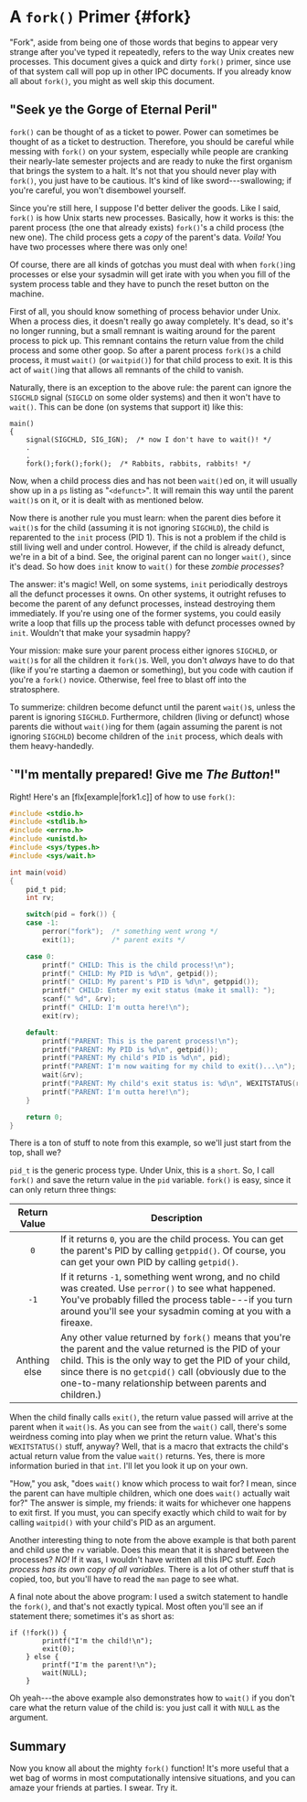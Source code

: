 <!-- Beej's guide to IPC

# vim: ts=4:sw=4:nosi:et:tw=72
-->

<!-- ======================================================= -->
<!-- Fork -->
<!-- ======================================================= -->

# A `fork()` Primer {#fork}

"Fork", aside from being one of those words that begins to appear very
strange after you've typed it repeatedly, refers to the way Unix creates
new processes. This document gives a quick and dirty `fork()` primer,
since use of that system call will pop up in other IPC documents. If you
already know all about `fork()`, you might as well skip this document.

<!-- ======================================================= -->
<!-- "Seek ye the Gorge of Eternal Peril" -->
<!-- ======================================================= -->

## "Seek ye the Gorge of Eternal Peril"

`fork()` can be thought of as a ticket to power. Power can sometimes be
thought of as a ticket to destruction. Therefore, you should be careful
while messing with `fork()` on your system, especially while people are
cranking their nearly-late semester projects and are ready to nuke the
first organism that brings the system to a halt. It's not that you
should never play with `fork()`, you just have to be cautious.  It's
kind of like sword---swallowing; if you're careful, you won't disembowel
yourself.

Since you're still here, I suppose I'd better deliver the goods. Like I
said, `fork()` is how Unix starts new processes. Basically, how it works
is this: the parent process (the one that already exists) `fork()`'s a
child process (the new one). The child process gets a _copy_ of the
parent's data. _Voila!_ You have two processes where there was only one!

Of course, there are all kinds of gotchas you must deal with when
`fork()`ing processes or else your sysadmin will get irate with you when
you fill of the system process table and they have to punch the reset
button on the machine.

First of all, you should know something of process behavior under Unix.
When a process dies, it doesn't really go away completely. It's dead, so
it's no longer running, but a small remnant is waiting around for the
parent process to pick up. This remnant contains the return value from
the child process and some other goop. So after a parent process
`fork()`s a child process, it must `wait()` (or `waitpid()`) for that
child process to exit. It is this act of `wait()`ing that allows all
remnants of the child to vanish.

Naturally, there is an exception to the above rule: the parent can
ignore the `SIGCHLD` signal (`SIGCLD` on some older systems) and then it
won't have to `wait()`. This can be done (on systems that support it)
like this:

``` {.c}
main()
{
    signal(SIGCHLD, SIG_IGN);  /* now I don't have to wait()! */
    .
    .
    fork();fork();fork();  /* Rabbits, rabbits, rabbits! */
```

Now, when a child process dies and has not been `wait()`ed on, it will
usually show up in a `ps` listing as "`<defunct>`". It will remain this
way until the parent `wait()`s on it, or it is dealt with as mentioned
below.

Now there is another rule you must learn: when the parent dies before it
`wait()`s for the child (assuming it is not ignoring `SIGCHLD`), the
child is reparented to the `init` process (PID 1). This is not a problem
if the child is still living well and under control. However, if the
child is already defunct, we're in a bit of a bind. See, the original
parent can no longer `wait()`, since it's dead. So how does `init` know
to `wait()` for these _zombie processes_?

The answer: it's magic! Well, on some systems, `init` periodically
destroys all the defunct processes it owns. On other systems, it
outright refuses to become the parent of any defunct processes, instead
destroying them immediately. If you're using one of the former systems,
you could easily write a loop that fills up the process table with
defunct processes owned by `init`. Wouldn't that make your sysadmin
happy?

Your mission: make sure your parent process either ignores `SIGCHLD`, or
`wait()`s for all the children it `fork()`s. Well, you don't _always_
have to do that (like if you're starting a daemon or something), but you
code with caution if you're a `fork()` novice. Otherwise, feel free to
blast off into the stratosphere.

To summerize: children become defunct until the parent `wait()`s, unless
the parent is ignoring `SIGCHLD`. Furthermore, children (living or
defunct) whose parents die without `wait()`ing for them (again assuming
the parent is not ignoring `SIGCHLD`) become children of the `init`
process, which deals with them heavy-handedly.

<!-- ======================================================= -->
<!-- "I'm mentally prepared! Give me The Button!" -->
<!-- ======================================================= -->

## `"I'm mentally prepared! Give me _The Button_!"

Right! Here's an [flx[example|fork1.c]] of how to use `fork()`:

``` {.c .numberLines}
#include <stdio.h>
#include <stdlib.h>
#include <errno.h>
#include <unistd.h>
#include <sys/types.h>
#include <sys/wait.h>

int main(void)
{
    pid_t pid;
    int rv;

    switch(pid = fork()) {
    case -1:
        perror("fork");  /* something went wrong */
        exit(1);         /* parent exits */

    case 0:
        printf(" CHILD: This is the child process!\n");
        printf(" CHILD: My PID is %d\n", getpid());
        printf(" CHILD: My parent's PID is %d\n", getppid());
        printf(" CHILD: Enter my exit status (make it small): ");
        scanf(" %d", &rv);
        printf(" CHILD: I'm outta here!\n");
        exit(rv);

    default:
        printf("PARENT: This is the parent process!\n");
        printf("PARENT: My PID is %d\n", getpid());
        printf("PARENT: My child's PID is %d\n", pid);
        printf("PARENT: I'm now waiting for my child to exit()...\n");
        wait(&rv);
        printf("PARENT: My child's exit status is: %d\n", WEXITSTATUS(rv));
        printf("PARENT: I'm outta here!\n");
    }

    return 0;
}
```

There is a ton of stuff to note from this example, so we'll just start
from the top, shall we?

`pid_t` is the generic process type. Under Unix, this is a `short`.  So,
I call `fork()` and save the return value in the `pid` variable.
`fork()` is easy, since it can only return three things:

|Return Value|Description|
|:----------:|------------------------------------------------------------|
|`0`|If it returns `0`, you are the child process. You can get the parent's PID by calling `getppid()`. Of course, you can get your own PID by calling `getpid()`.|
|`-1`|If it returns `-1`, something went wrong, and no child was created. Use `perror()` to see what happened. You've probably filled the process table---if you turn around you'll see your sysadmin coming at you with a fireaxe.|
|Anthing else|Any other value returned by `fork()` means that you're the parent and the value returned is the PID of your child. This is the only way to get the PID of your child, since there is no `getcpid()` call (obviously due to the one-to-many relationship between parents and children.)|

When the child finally calls `exit()`, the return value passed will
arrive at the parent when it `wait()`s. As you can see from the `wait()`
call, there's some weirdness coming into play when we print the return
value. What's this `WEXITSTATUS()` stuff, anyway? Well, that is a macro
that extracts the child's actual return value from the value `wait()`
returns. Yes, there is more information buried in that `int`.  I'll let
you look it up on your own.

"How," you ask, "does `wait()` know which process to wait for? I mean,
since the parent can have multiple children, which one does `wait()`
actually wait for?"  The answer is simple, my friends: it waits for
whichever one happens to exit first. If you must, you can specify
exactly which child to wait for by calling `waitpid()` with your child's
PID as an argument.

Another interesting thing to note from the above example is that both
parent and child use the `rv` variable. Does this mean that it is shared
between the processes? _NO!_  If it was, I wouldn't have written all
this IPC stuff. _Each process has its own copy of all variables._ There
is a lot of other stuff that is copied, too, but you'll have to read the
`man` page to see what.

A final note about the above program: I used a switch statement to
handle the `fork()`, and that's not exactly typical. Most often you'll
see an <statement>if</statement> statement there; sometimes it's as
short as:

``` {.c}
if (!fork()) {
        printf("I'm the child!\n");
        exit(0);
    } else {
        printf("I'm the parent!\n");
        wait(NULL);
    }
```

Oh yeah---the above example also demonstrates how to `wait()` if you
don't care what the return value of the child is: you just call it with
`NULL` as the argument.

<!-- ======================================================= -->
<!-- Fork summary -->
<!-- ======================================================= -->

## Summary

Now you know all about the mighty `fork()` function! It's more useful
that a wet bag of worms in most computationally intensive situations,
and you can amaze your friends at parties. I swear. Try it.
